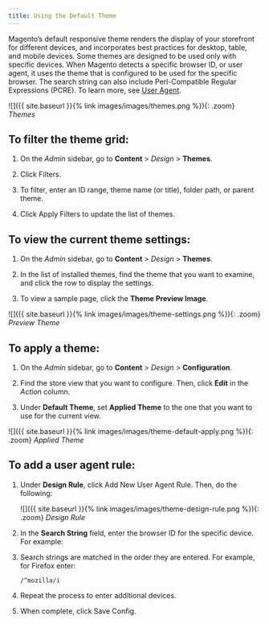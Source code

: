 ```yaml
---
title: Using the Default Theme
---
```


Magento’s default responsive theme renders the display of your storefront for different devices, and incorporates best practices for desktop, table, and mobile devices. Some themes are designed to be used only with specific devices. When Magento detects a specific browser ID, or user agent, it uses the theme that is configured to be used for the specific browser. The search string can also include Perl-Compatible Regular Expressions (PCRE). To learn more, see [User Agent][1].

![]({{ site.baseurl }}{% link images/images/themes.png %}){: .zoom}
_Themes_

## To filter the theme grid:

1. On the _Admin_ sidebar, go to **Content** > _Design_ > **Themes**.

1. Click <span class="btn">Filters</span>.

1. To filter, enter an ID range, theme name (or title), folder path, or parent theme.

1. Click <span class="btn">Apply Filters</span> to update the list of themes.

## To view the current theme settings:

1. On the _Admin_ sidebar, go to **Content** > _Design_ >  **Themes**.

1. In the list of installed themes, find the theme that you want to examine, and click the row to display the settings.

1. To view a sample page, click the **Theme Preview Image**.

![]({{ site.baseurl }}{% link images/images/theme-settings.png %}){: .zoom}
_Preview Theme_

## To apply a theme:

1. On the _Admin_ sidebar, go to **Content** > _Design_ >  **Configuration**.

1. Find the store view that you want to configure. Then, click **Edit** in the _Action_ column.

1. Under **Default Theme**, set **Applied Theme** to the one that you want to use for the current view.

![]({{ site.baseurl }}{% link images/images/theme-default-apply.png %}){: .zoom}
_Applied Theme_

## To add a user agent rule:

1. Under **Design Rule**, click <span class="btn">Add New User Agent Rule</span>. Then, do the following:

    ![]({{ site.baseurl }}{% link images/images/theme-design-rule.png %}){: .zoom}
    _Design Rule_

1. In the **Search String** field, enter the browser ID for the specific device. For example:

1. Search strings are matched in the order they are entered. For example, for Firefox enter:

    `/^mozilla/i`

1. Repeat the process to enter additional devices.

1. When complete, click <span class="btn">Save Config</span>.

[1]: https://en.wikipedia.org/wiki/User_agent
